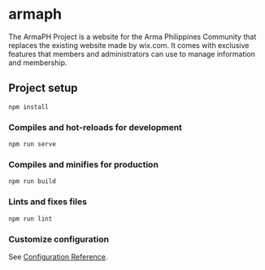 # armaph

The ArmaPH Project is a website for the Arma Philippines Community that replaces the existing website made by wix.com.  It comes with exclusive features that members and administrators can use to manage information and membership.

## Project setup
```
npm install
```

### Compiles and hot-reloads for development
```
npm run serve
```

### Compiles and minifies for production
```
npm run build
```

### Lints and fixes files
```
npm run lint
```

### Customize configuration
See [Configuration Reference](https://cli.vuejs.org/config/).
